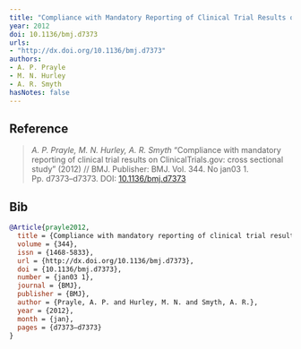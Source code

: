 ```yaml
---
title: "Compliance with Mandatory Reporting of Clinical Trial Results on ClinicalTrials.gov: Cross Sectional Study"
year: 2012
doi: 10.1136/bmj.d7373
urls:
- "http://dx.doi.org/10.1136/bmj.d7373"
authors:
- A. P. Prayle
- M. N. Hurley
- A. R. Smyth
hasNotes: false
---
```


## Reference

> <i>A. P. Prayle, M. N. Hurley, A. R. Smyth</i> “Compliance with mandatory reporting of clinical trial results on ClinicalTrials.gov: cross sectional study” (2012) // BMJ. Publisher: BMJ. Vol.&nbsp;344. No&nbsp;jan03 1. Pp.&nbsp;d7373–d7373. DOI:&nbsp;<a href='https://doi.org/10.1136/bmj.d7373'>10.1136/bmj.d7373</a>

## Bib

```bib
@Article{prayle2012,
  title = {Compliance with mandatory reporting of clinical trial results on ClinicalTrials.gov: cross sectional study},
  volume = {344},
  issn = {1468-5833},
  url = {http://dx.doi.org/10.1136/bmj.d7373},
  doi = {10.1136/bmj.d7373},
  number = {jan03 1},
  journal = {BMJ},
  publisher = {BMJ},
  author = {Prayle, A. P. and Hurley, M. N. and Smyth, A. R.},
  year = {2012},
  month = {jan},
  pages = {d7373–d7373}
}
```

